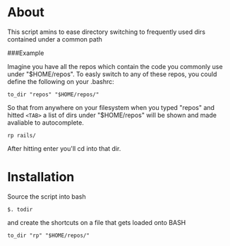 About
=====

This script amins to ease directory switching to frequently used dirs
contained under a common path

###Example

Imagine you have all the repos which contain the code you commonly use under "$HOME/repos".
To easly switch to any of these repos, you could define the following on
your .bashrc:

    to_dir "repos" "$HOME/repos/"

So that from anywhere on your filesystem when you typed "repos" and
hitted `<TAB>` a list of dirs under "$HOME/repos" will  be shown and
made avaliable to autocomplete.

    rp rails/

After hitting enter you'll cd into that dir.

Installation
===========
Source the script into bash

    $. todir

and create the shortcuts on a file that gets loaded onto BASH

    to_dir "rp" "$HOME/repos/"
